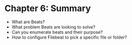 # Chapter 6: Summary #

* What are Beats?
* What problem Beats are looking to solve?
* Can you enumerate beats and their purpose?
* How to configure Filebeat to pick a specific file or folder?